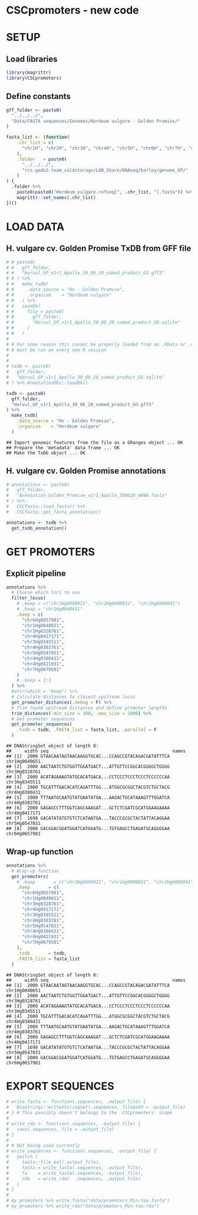 CSCpromoters - new code
================

# SETUP

## Load libraries

``` r
library(magrittr)
library(CSCpromoters)
```

## Define constants

``` r
gff_folder <- paste0(
  "../../../",
  "Data/FASTA sequences/Genomes/Hordeum vulgare - Golden Promise/"
)

fasta_list <- (function(
    .chr_list = c(
      "chr1H", "chr2H", "chr3H", "chr4H", "chr5H", "chr6H", "chr7H", "chrUn"
    ),
    .folder   = paste0(
      "../../../",
      "rcs-gedo2-team_coldstorage/LAB_Share/RNAseq/barley/genome_GP/"
    )
) {
  .folder %>% 
    paste0(paste0("Hordeum_vulgare.refseq[", .chr_list, "].fasta")) %>% 
    magrittr::set_names(.chr_list)
})()
```

# LOAD DATA

## H. vulgare cv. Golden Promise TxDB from GFF file

``` r
# # paste0(
# #   gff_folder,
# #   "Horvul_GP_v1r1_Apollo_30_06_20_named_product_GO.gff3"
# # ) %>% 
# #   make_txdb(
# #     .data_source = "Hv - Golden Promise",
# #     .organism    = "Hordeum vulgare"
# #   ) %>% 
# #   saveDb(
# #     file = paste0(
# #       gff_folder,
# #       "Horvul_GP_v1r1_Apollo_30_06_20_named_product_GO.sqlite"
# #     )
# #   )
# 
# # For some reason this cannot be properly loaded from an .RData or .rda file,
# # must be run on every new R session
# 
# 
# txdb <- paste0(
#   gff_folder,
#   "Horvul_GP_v1r1_Apollo_30_06_20_named_product_GO.sqlite"
# ) %>% AnnotationDbi::loadDb()

txdb <- paste0(
  gff_folder,
  "Horvul_GP_v1r1_Apollo_30_06_20_named_product_GO.gff3"
) %>%
  make_txdb(
    .data_source = "Hv - Golden Promise",
    .organism    = "Hordeum vulgare"
  )
```

    ## Import genomic features from the file as a GRanges object ... OK
    ## Prepare the 'metadata' data frame ... OK
    ## Make the TxDb object ... OK

## H. vulgare cv. Golden Promise annotations

``` r
# annotations <- paste0(
#   gff_folder,
#   "Annotation_Golden_Promise_v1r1_Apollo_300620_mRNA.fasta"
# ) %>% 
#   CSCfasta::load_fasta() %>%
#   CSCfasta::get_fasta_annotation()

annotations <- txdb %>%
  get_txdb_annotation()
```

# GET PROMOTERS

## Explicit pipeline

``` r
annotations %>%
  # Choose which loci to use
  filter_locus(
    # .keep = c("chr1Hg0000021", "chr1Hg0000031", "chr1Hg0000041")
    # .keep = "chr1Hg0040651"
    .keep = c(
      "chr6Hg0657981",
      "chr1Hg0040651",
      "chr3Hg0328761",
      "chr4Hg0417171",
      "chr3Hg0345511",
      "chr4Hg0383761",
      "chr5Hg0547031",
      "chr4Hg0380431",
      "chr4Hg0421931",
      "chr7Hg0679581"
    )
    # .keep = 1:3
  ) %>% 
  #attr(which = "keep") %>%
  # Calculate distances to closest upstream locus
  get_promoter_distances(.debug = F) %>%
  # Trim found upstream distances and define promoter lengths
  trim_distances(.min_size = 100, .max_size = 2000) %>%
  # Get promoter sequences
  get_promoter_sequences(
    .txdb = txdb, .FASTA_list = fasta_list, .parallel = F
  )
```

    ## DNAStringSet object of length 8:
    ##     width seq                                               names               
    ## [1]  2000 GTAACAATAGTAACAAGGTGCAC...CCAGCCGTACAGACGATATTTCA chr1Hg0040651
    ## [2]  2000 AACTAATCTGTGGTTGGATGACT...ATTGTTCCGGCACGGGGCTGGGG chr3Hg0328761
    ## [3]  2000 ACATAGAAAGTATGCACATGACA...CCTCCCTCCCTCCCTCCCCCCAA chr3Hg0345511
    ## [4]  2000 TGCATTTGACACATCAGATTTGG...ATGGCGCGGCTACGTCTGCTACG chr4Hg0380431
    ## [5]  2000 TTTAATGCAATGTATGAATATGA...AAGACTGCATAAAGTTTGGATCA chr4Hg0383761
    ## [6]  2000 GAGAGCCTTTGGTCAGCAAAGAT...GCTCTCGATCGCATGGAAGAAAA chr4Hg0417171
    ## [7]  1698 GACATATATGTGTCTCATAATGA...TACCCGCGCTACTATTACAGGAA chr5Hg0547031
    ## [8]  2000 GACGGACGGATGGATCATGGATG...TGTGAGCCTGAGATGCAGGGGAA chr6Hg0657981

## Wrap-up function

``` r
annotations %>%
  # Wrap-up function
  get_promoters(
    # .keep       = c("chr1Hg0000021", "chr1Hg0000031", "chr1Hg0000041"),
    .keep       = c(
      "chr6Hg0657981",
      "chr1Hg0040651",
      "chr3Hg0328761",
      "chr4Hg0417171",
      "chr3Hg0345511",
      "chr4Hg0383761",
      "chr5Hg0547031",
      "chr4Hg0380431",
      "chr4Hg0421931",
      "chr7Hg0679581"
    ),
    .txdb       = txdb,
    .FASTA_list = fasta_list
  )
```

    ## DNAStringSet object of length 8:
    ##     width seq                                               names               
    ## [1]  2000 GTAACAATAGTAACAAGGTGCAC...CCAGCCGTACAGACGATATTTCA chr1Hg0040651
    ## [2]  2000 AACTAATCTGTGGTTGGATGACT...ATTGTTCCGGCACGGGGCTGGGG chr3Hg0328761
    ## [3]  2000 ACATAGAAAGTATGCACATGACA...CCTCCCTCCCTCCCTCCCCCCAA chr3Hg0345511
    ## [4]  2000 TGCATTTGACACATCAGATTTGG...ATGGCGCGGCTACGTCTGCTACG chr4Hg0380431
    ## [5]  2000 TTTAATGCAATGTATGAATATGA...AAGACTGCATAAAGTTTGGATCA chr4Hg0383761
    ## [6]  2000 GAGAGCCTTTGGTCAGCAAAGAT...GCTCTCGATCGCATGGAAGAAAA chr4Hg0417171
    ## [7]  1698 GACATATATGTGTCTCATAATGA...TACCCGCGCTACTATTACAGGAA chr5Hg0547031
    ## [8]  2000 GACGGACGGATGGATCATGGATG...TGTGAGCCTGAGATGCAGGGGAA chr6Hg0657981

# EXPORT SEQUENCES

``` r
# write_fasta <- function(.sequences, .output_file) {
#   Biostrings::writeXStringSet(.sequences, filepath = .output_file)
# } # This possibly doesn't belongs to the `CSCpromoters` scope
# 
# write_rda <- function(.sequences, .output_file) {
#   save(.sequences, file = .output_file)
# }
# 
# # Not being used currently
# write_sequences <- function(.sequences, .output_file) {
#   switch (
#     tools::file_ext(.output_file),
#     fasta = write_fasta(.sequences, .output_file),
#     fa    = write_fasta(.sequences, .output_file),
#     rda   = write_rda(  .sequences, .output_file)
#   )
# }
# 
# my_promoters %>% write_fasta("data/promoters_Min-Yao.fasta")
# my_promoters %>% write_rda("data/promoters_Min-Yao.rda")
```
